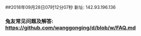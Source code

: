 ##2018年09月28日07时12分07秒 新址: 142.93.196.136
### 兔友常见问题及解答: https://github.com/wanggonging/d/blob/w/FAQ.md
